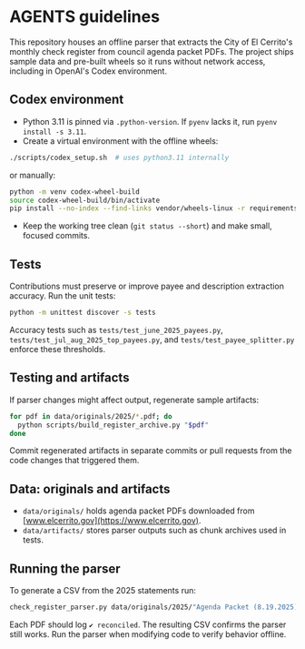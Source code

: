 # AGENTS guidelines

This repository houses an offline parser that extracts the City of El Cerrito's monthly check register from council agenda packet PDFs. The project ships sample data and pre-built wheels so it runs without network access, including in OpenAI's Codex environment.

## Codex environment

- Python 3.11 is pinned via `.python-version`. If `pyenv` lacks it, run `pyenv install -s 3.11`.
- Create a virtual environment with the offline wheels:

```bash
./scripts/codex_setup.sh  # uses python3.11 internally
```

  or manually:

```bash
python -m venv codex-wheel-build
source codex-wheel-build/bin/activate
pip install --no-index --find-links vendor/wheels-linux -r requirements.txt
```

- Keep the working tree clean (`git status --short`) and make small, focused commits.

## Tests

Contributions must preserve or improve payee and description extraction accuracy. Run the unit tests:

```bash
python -m unittest discover -s tests
```

Accuracy tests such as `tests/test_june_2025_payees.py`, `tests/test_jul_aug_2025_top_payees.py`, and `tests/test_payee_splitter.py` enforce these thresholds.

## Testing and artifacts

If parser changes might affect output, regenerate sample artifacts:

```bash
for pdf in data/originals/2025/*.pdf; do
  python scripts/build_register_archive.py "$pdf"
done
```

Commit regenerated artifacts in separate commits or pull requests from the code changes that triggered them.

## Data: originals and artifacts

- `data/originals/` holds agenda packet PDFs downloaded from [www.elcerrito.gov](https://www.elcerrito.gov).
- `data/artifacts/` stores parser outputs such as chunk archives used in tests.

## Running the parser

To generate a CSV from the 2025 statements run:

```bash
check_register_parser.py data/originals/2025/"Agenda Packet (8.19.2025).pdf" --csv out.csv
```

Each PDF should log `✔ reconciled`. The resulting CSV confirms the parser still works. Run the parser when modifying code to verify behavior offline.

